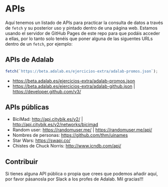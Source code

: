 # APIs

Aquí tenemos un listado de APIs para practicar la consulta de datos a través de `fetch` y su posterior uso y pintado dentro de una página web. Estamos usando el servidor de GitHub Pages de este repo para que podáis acceder a ellas, por lo tanto solo tenéis que poner alguna de las siguentes URLs dentro de un `fetch`, por ejemplo:

## APIs de Adalab

```js
fetch(`https://beta.adalab.es/ejercicios-extra/adalab-promos.json`);
```

- https://beta.adalab.es/ejercicios-extra/adalab-promos.json
- https://beta.adalab.es/ejercicios-extra/adalab-github.json | https://developer.github.com/v3/

## APIs públicas

- BiciMad: http://api.citybik.es/v2/ | http://api.citybik.es/v2/networks/bicimad
- Random user: https://randomuser.me/ | https://randomuser.me/api/
- Nombres de personas: https://github.com/thm/uinames
- Star Wars: https://swapi.co/
- Chistes de Chuck Norris: http://www.icndb.com/api/

## Contribuir

Si tienes alguna API pública o propia que crees que podemos añadir aquí, por favor pásanosla por Slack a los profes de Adalab. Mil gracias!!!
